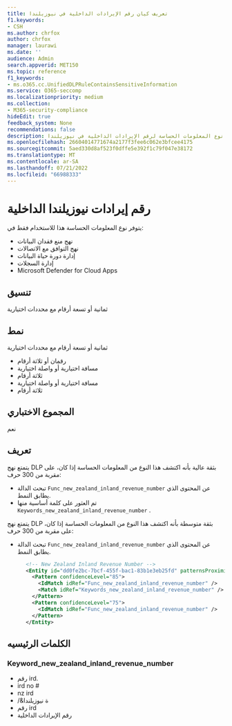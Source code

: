 ```yaml
---
title: تعريف كيان رقم الإيرادات الداخلية في نيوزيلندا
f1.keywords:
- CSH
ms.author: chrfox
author: chrfox
manager: laurawi
ms.date: ''
audience: Admin
search.appverid: MET150
ms.topic: reference
f1_keywords:
- ms.o365.cc.UnifiedDLPRuleContainsSensitiveInformation
ms.service: O365-seccomp
ms.localizationpriority: medium
ms.collection:
- M365-security-compliance
hideEdit: true
feedback_system: None
recommendations: false
description: تعريف كيان نوع المعلومات الحساسة لرقم الإيرادات الداخلية في نيوزيلندا.
ms.openlocfilehash: 26604014771674a2177f3fee6c062e3bfcee4175
ms.sourcegitcommit: 5aed330d8af523f0dffe5e392f1c79f047e38172
ms.translationtype: MT
ms.contentlocale: ar-SA
ms.lasthandoff: 07/21/2022
ms.locfileid: "66988333"
---
```

# <a name="new-zealand-inland-revenue-number"></a>رقم إيرادات نيوزيلندا الداخلية

يتوفر نوع المعلومات الحساسة هذا للاستخدام فقط في:

- نهج منع فقدان البيانات
- نهج التوافق مع الاتصالات
- إدارة دورة حياة البيانات
- إدارة السجلات
- Microsoft Defender for Cloud Apps

## <a name="format"></a>تنسيق

ثمانية أو تسعة أرقام مع محددات اختيارية

## <a name="pattern"></a>نمط

ثمانية أو تسعة أرقام مع محددات اختيارية

- رقمان أو ثلاثة أرقام
- مسافة اختيارية أو واصلة اختيارية
- ثلاثة أرقام
- مسافة اختيارية أو واصلة اختيارية
- ثلاثة أرقام

## <a name="checksum"></a>المجموع الاختباري

نعم

## <a name="definition"></a>تعريف

يتمتع نهج DLP بثقة عالية بأنه اكتشف هذا النوع من المعلومات الحساسة إذا كان، على مقربة من 300 حرف:

- تبحث الدالة `Func_new_zealand_inland_revenue_number` عن المحتوى الذي يطابق النمط.
- تم العثور على كلمة أساسية منها `Keywords_new_zealand_inland_revenue_number` .

يتمتع نهج DLP بثقة متوسطة بأنه اكتشف هذا النوع من المعلومات الحساسة إذا كان، على مقربة من 300 حرف:

- تبحث الدالة `Func_new_zealand_inland_revenue_number` عن المحتوى الذي يطابق النمط.

```xml
      <!-- New Zealand Inland Revenue Number -->
      <Entity id="dd0fe2bc-7bcf-455f-bac1-83b1e3eb25fd" patternsProximity="300" recommendedConfidence="85">
        <Pattern confidenceLevel="85">
          <IdMatch idRef="Func_new_zealand_inland_revenue_number" />
          <Match idRef="Keywords_new_zealand_inland_revenue_number" />
        </Pattern>
        <Pattern confidenceLevel="75">
          <IdMatch idRef="Func_new_zealand_inland_revenue_number" />
        </Pattern>
      </Entity>
```

## <a name="keywords"></a>الكلمات الرئيسيه

### <a name="keyword_new_zealand_inland_revenue_number"></a>Keyword_new_zealand_inland_revenue_number

- رقم ird.
- ird no #
- nz ird
- /&ة نيوزيلندا
- رقم ird
- رقم الإيرادات الداخلية